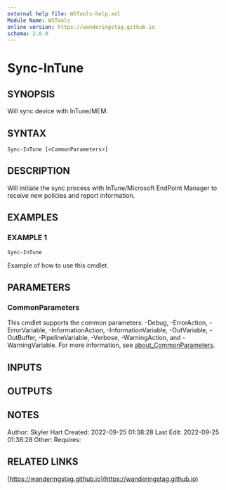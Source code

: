 ```yaml
---
external help file: WSTools-help.xml
Module Name: WSTools
online version: https://wanderingstag.github.io
schema: 2.0.0
---
```


# Sync-InTune

## SYNOPSIS
Will sync device with InTune/MEM.

## SYNTAX

```
Sync-InTune [<CommonParameters>]
```

## DESCRIPTION
Will initiate the sync process with InTune/Microsoft EndPoint Manager to receive new policies and report information.

## EXAMPLES

### EXAMPLE 1
```
Sync-InTune
```

Example of how to use this cmdlet.

## PARAMETERS

### CommonParameters
This cmdlet supports the common parameters: -Debug, -ErrorAction, -ErrorVariable, -InformationAction, -InformationVariable, -OutVariable, -OutBuffer, -PipelineVariable, -Verbose, -WarningAction, and -WarningVariable. For more information, see [about_CommonParameters](http://go.microsoft.com/fwlink/?LinkID=113216).

## INPUTS

## OUTPUTS

## NOTES
Author: Skyler Hart
Created: 2022-09-25 01:38:28
Last Edit: 2022-09-25 01:38:28
Other:
Requires:

## RELATED LINKS

[https://wanderingstag.github.io](https://wanderingstag.github.io)

